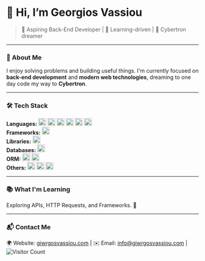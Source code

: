 # 👋 Hi, I’m Georgios Vassiou

> 🚀 Aspiring Back-End Developer | 🧠 Learning-driven | 🤖 Cybertron dreamer

---

### 🧠 About Me
I enjoy solving problems and building useful things. I'm currently focused on **back-end development** and **modern web technologies**, dreaming to one day code my way to **Cybertron**.

---

### 🛠 Tech Stack
**Languages:** <img src="https://img.shields.io/badge/Java-%23ED8B00.svg?style=flat&logo=java&logoColor=white" height="20"/> <img src="https://img.shields.io/badge/C%20-%2300599C.svg?style=flat&logo=c&logoColor=white" height="20"/> <img src="https://img.shields.io/badge/C++-%2300599C.svg?style=flat&logo=c%2B%2B&logoColor=white" height="20"/> <img src="https://img.shields.io/badge/Python-%233776AB.svg?style=flat&logo=python&logoColor=white" height="20"/> <img src="https://img.shields.io/badge/C%23-%23239120.svg?style=flat&logo=c-sharp&logoColor=white" height="20"/> <img src="https://img.shields.io/badge/PHP-%23777BB4.svg?style=flat&logo=php&logoColor=white" height="20"/>  
**Frameworks:** <img src="https://img.shields.io/badge/Spring%20Boot-%236DB33F.svg?style=flat&logo=spring-boot&logoColor=white" height="20"/>  
**Libraries:** <img src="https://img.shields.io/badge/React-%2361DAFB.svg?style=flat&logo=react&logoColor=black" height="20"/>  
**Databases:** <img src="https://img.shields.io/badge/SQL-%2300758F.svg?style=flat&logo=MySQL&logoColor=white" height="20"/>  
**ORM:** <img src="https://img.shields.io/badge/Hibernate-%233A3845.svg?style=flat&logo=hibernate&logoColor=white" height="20"/> <img src="https://img.shields.io/badge/JPA-%23FF8C92.svg?style=flat" height="20"/>  
**Others:** <img src="https://img.shields.io/badge/Git-%23F05033.svg?style=flat&logo=git&logoColor=white" height="20"/> <img src="https://img.shields.io/badge/REST%20APIs-%23000000.svg?style=flat" height="20"/> <img src="https://img.shields.io/badge/HTTP%20Requests-%233A75C4.svg?style=flat" height="20"/>

---

### 📚 What I'm Learning  
Exploring APIs, HTTP Requests, and Frameworks. 🧩

---

### 📬 Contact Me
🌍 Website: [giwrgosvassiou.com](https://giwrgosvassiou.com) | ✉️ Email: [info@giwrgosvassiou.com](mailto:info@giwrgosvassiou.com) | ![Visitor Count](https://komarev.com/ghpvc/?username=GeorgiosVs&style=flat&color=blue)


<!---
GeorgiosVs/GeorgiosVs is a ✨ special ✨ repository because its `README.md` (this file) appears on your GitHub profile.
You can click the Preview link to take a look at your changes.
--->
